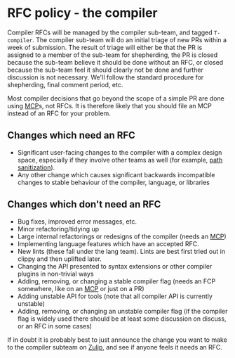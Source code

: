# RFC policy - the compiler

Compiler RFCs will be managed by the compiler sub-team, and tagged `T-compiler`.
The compiler sub-team will do an initial triage of new PRs within a week of
submission. The result of triage will either be that the PR is assigned to a
member of the sub-team for shepherding, the PR is closed because the sub-team
believe it should be done without an RFC, or closed because the sub-team feel it
should clearly not be done and further discussion is not necessary. We'll follow
the standard procedure for shepherding, final comment period, etc.

Most compiler decisions that go beyond the scope of a simple PR are done using [MCP]s,
not RFCs. It is therefore likely that you should file an MCP instead of an RFC for your problem.

## Changes which need an RFC

* Significant user-facing changes to the compiler with a complex design space,
  especially if they involve other teams as well (for example, [path sanitization]).
* Any other change which causes significant backwards incompatible changes to stable
  behaviour of the compiler, language, or libraries

## Changes which don't need an RFC

* Bug fixes, improved error messages, etc.
* Minor refactoring/tidying up
* Large internal refactorings or redesigns of the compiler (needs an [MCP])
* Implementing language features which have an accepted RFC.
* New lints (these fall under the lang team). Lints are best first tried out in clippy
  and then uplifted later.
* Changing the API presented to syntax extensions or other compiler plugins in
  non-trivial ways
* Adding, removing, or changing a stable compiler flag
  (needs an FCP somewhere, like on an [MCP] or just on a PR)
* Adding unstable API for tools (note that all compiler API is currently unstable)
* Adding, removing, or changing an unstable compiler flag (if the compiler flag
  is widely used there should be at least some discussion on discuss, or an RFC
  in some cases)

If in doubt it is probably best to just announce the change you want to make to
the compiler subteam on [Zulip], and see if anyone feels it needs an RFC.

[MCP]: https://github.com/rust-lang/compiler-team/issues
[path sanitization]: https://github.com/rust-lang/rfcs/pull/3127
[Zulip]: https://rust-lang.zulipchat.com/#narrow/stream/131828-t-compiler

